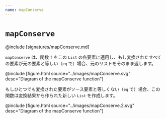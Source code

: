 ```yaml
---
name: mapConserve
---
```


# `mapConserve`

@include [signatures/mapConserve.md]

`mapConserve` は、関数 `f` をこの `List` の各要素に適用し、もし変換されたすべての要素が元の要素と等しい（`eq` で）場合、元のリストをそのまま返します。

@include [figure.html source="../images/mapConserve.svg" desc="Diagram of the mapConserve function"]

もしひとつでも変換された要素がソース要素と等しくない（`eq` で）場合、この関数は変換結果から作られた新しい `List` を作成します。

@include [figure.html source="../images/mapConserve.2.svg" desc="Diagram of the mapConserve function"]
